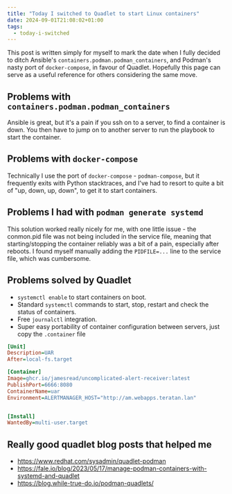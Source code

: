 ```yaml
---
title: "Today I switched to Quadlet to start Linux containers"
date: 2024-09-01T21:08:02+01:00
tags:
  - today-i-switched
---
```


This post is written simply for myself to mark the date when I fully decided to ditch Ansible's `containers.podman.podman_containers`, and Podman's nasty port of `docker-compose`, in favour of Quadlet. Hopefully this page can serve as a useful reference for others considering the same move.

## Problems with `containers.podman.podman_containers`

Ansible is great, but it's a pain if you ssh on to a server, to find a container is down. You then have to jump on to another server to run the playbook to start the container.

## Problems with `docker-compose`

Technically I use the port of `docker-compose` - `podman-compose`, but it frequently exits with Python stacktraces, and I've had to resort to quite a bit of "up, down, up, down", to get it to start containers.

## Problems I had with `podman generate systemd`

This solution worked really nicely for me, with one little issue - the conmon.pid file was not being included in the service file, meaning that starting/stopping the container reliably was a bit of a pain, especially after reboots. I found myself manually adding the `PIDFILE=...` line to the service file, which was cumbersome.

## Problems solved by Quadlet

* `systemctl enable` to start containers on boot.
* Standard `systemctl` commands to start, stop, restart and check the status of containers.
* Free `journalctl` integration.
* Super easy portability of container configuration between servers, just copy the `.container` file

```ini
[Unit]
Description=UAR
After=local-fs.target

[Container]
Image=ghcr.io/jamesread/uncomplicated-alert-receiver:latest
PublishPort=6666:8080
ContainerName=uar
Environment=ALERTMANAGER_HOST="http://am.webapps.teratan.lan"


[Install]
WantedBy=multi-user.target
```

## Really good quadlet blog posts that helped me

* https://www.redhat.com/sysadmin/quadlet-podman
* https://fale.io/blog/2023/05/17/manage-podman-containers-with-systemd-and-quadlet
* https://blog.while-true-do.io/podman-quadlets/
